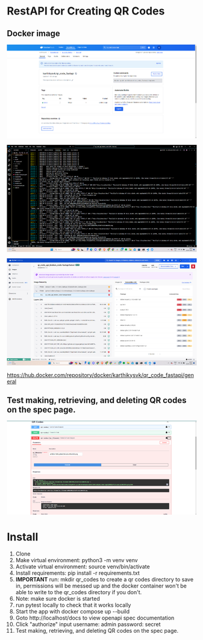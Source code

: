# RestAPI for Creating QR Codes

## Docker image

![alt text](image-3.png)

![alt text](image.png)

![alt text](image-1.png)

https://hub.docker.com/repository/docker/karthikysvk/qr_code_fastapi/general

## Test making, retrieving, and deleting QR codes on the spec page.

![alt text](image-2.png)

# Install
1. Clone
2. Make virtual environment:  python3 -m venv venv
3. Activate virtual environment: source venv/bin/activate
4. Install requirements: pip install -r requirements.txt
5. **IMPORTANT** run: mkdir qr_codes to create a qr codes directory to save in, permissions will be messed up and the docker container won't be able to write to the qr_codes directory if you don't.
6. Note: make sure docker is started
7. run pytest locally to check that it works locally
8. Start the app with docker compose up --build
9. Goto http://localhost/docs to view openapi spec documentation
10. Click "authorize" input username: admin password: secret
11. Test making,  retrieving, and deleting QR codes on the spec page.